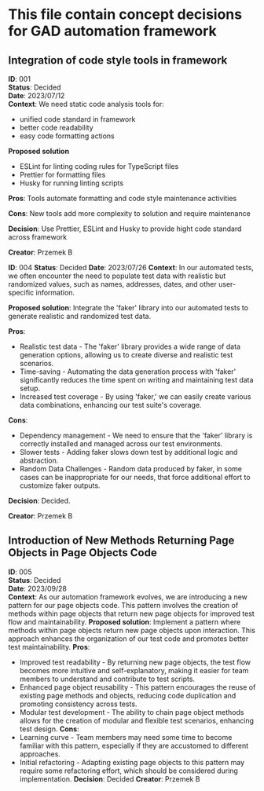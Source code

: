 # This file contain concept decisions for GAD automation framework

## Integration of code style tools in framework

**ID**: 001  
**Status**: Decided  
**Date**: 2023/07/12  
**Context**:
We need static code analysis tools for:

- unified code standard in framework
- better code readability
- easy code formatting actions

**Proposed solution**

- ESLint for linting coding rules for TypeScript files
- Prettier for formatting files
- Husky for running linting scripts

**Pros**: Tools automate formatting and code style maintenance activities

**Cons**: New tools add more complexity to solution and require maintenance

**Decision**: Use Prettier, ESLint and Husky to provide hight code standard across framework

**Creator**: Przemek B

**ID**: 004
**Status**: Decided
**Date**: 2023/07/26
**Context**: In our automated tests, we often encounter the need to populate test data with realistic but randomized values, such as names, addresses, dates, and other user-specific information.

**Proposed solution**: Integrate the 'faker' library into our automated tests to generate realistic and randomized test data.

**Pros**:

- Realistic test data - The 'faker' library provides a wide range of data generation options, allowing us to create diverse and realistic test scenarios.
- Time-saving - Automating the data generation process with 'faker' significantly reduces the time spent on writing and maintaining test data setup.
- Increased test coverage - By using 'faker,' we can easily create various data combinations, enhancing our test suite's coverage.

**Cons**:

- Dependency management - We need to ensure that the 'faker' library is correctly installed and managed across our test environments.
- Slower tests - Adding faker slows down test by additional logic and abstraction.
- Random Data Challenges - Random data produced by faker, in some cases can be inappropriate for our needs, that force additional effort to customize faker outputs.

**Decision**: Decided.

**Creator**: Przemek B

## Introduction of New Methods Returning Page Objects in Page Objects Code <a id="introduction-of-new-methods-returning-page-objects"></a>

**ID**: 005  
**Status**: Decided  
**Date**: 2023/09/28  
**Context**: As our automation framework evolves, we are introducing a new pattern for our page objects code. This pattern involves the creation of methods within page objects that return new page objects for improved test flow and maintainability.
**Proposed solution**: Implement a pattern where methods within page objects return new page objects upon interaction. This approach enhances the organization of our test code and promotes better test maintainability.
**Pros**:

- Improved test readability - By returning new page objects, the test flow becomes more intuitive and self-explanatory, making it easier for team members to understand and contribute to test scripts.
- Enhanced page object reusability - This pattern encourages the reuse of existing page methods and objects, reducing code duplication and promoting consistency across tests.
- Modular test development - The ability to chain page object methods allows for the creation of modular and flexible test scenarios, enhancing test design.
  **Cons**:
- Learning curve - Team members may need some time to become familiar with this pattern, especially if they are accustomed to different approaches.
- Initial refactoring - Adapting existing page objects to this pattern may require some refactoring effort, which should be considered during implementation.
  **Decision**: Decided
  **Creator**: Przemek B
